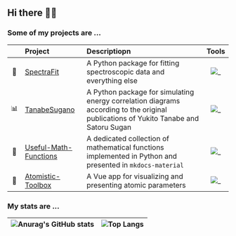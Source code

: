 ## Hi there 👋👋

### Some of my projects are ...

|     | Project                                                                    | Descriptiopn                                                                                                                         |                         Tools                          |
| :-: | :------------------------------------------------------------------------- | :----------------------------------------------------------------------------------------------------------------------------------- | :----------------------------------------------------: |
| 🔭  | [SpectraFit](https://github.com/Anselmoo/spectrafit)                       | A Python package for fitting spectroscopic data and everything else                                                                  | ![_](https://skillicons.dev/icons?i=python,vscode)     |
| 📊  | [TanabeSugano](https://github.com/Anselmoo/TanabeSugano)                   | A Python package for simulating energy correlation diagrams according to the original publications of Yukito Tanabe and Satoru Sugan | ![_](https://skillicons.dev/icons?i=python,html)       |
| 🧮  | [Useful-Math-Functions](https://github.com/Anselmoo/useful-math-functions) | A dedicated collection of mathematical functions implemented in Python and presented in `mkdocs-material`                            | ![_](https://skillicons.dev/icons?i=python)            |
| 🧪  | [Atomistic-Toolbox](https://github.com/Anselmoo/atomistic-toolbox)         | A Vue app for visualizing and presenting atomic parameters                                                                           | ![_](https://skillicons.dev/icons?i=vue,js,css,nodejs) |

### My stats are ...



| ![Anurag's GitHub stats](https://github-readme-stats.vercel.app/api?username=Anselmoo&show_icons=true&theme=radical) | ![Top Langs](https://github-readme-stats.vercel.app/api/top-langs/?username=Anselmoo&layout=compact&theme=radical) |
| -------------------------------------------------------------------------------------------------------------------- | ------------------------------------------------------------------------------------------------------------------ | 

<!--
**Anselmoo/Anselmoo** is a ✨ _special_ ✨ repository because its `README.md` (this file) appears on your GitHub profile.

Here are some ideas to get you started:

- 🔭 I’m currently working on ...
- 🌱 I’m currently learning ...
- 👯 I’m looking to collaborate on ...
- 🤔 I’m looking for help with ...
- 💬 Ask me about ...
- 📫 How to reach me: ...
- 😄 Pronouns: ...
- ⚡ Fun fact: ...
-->
